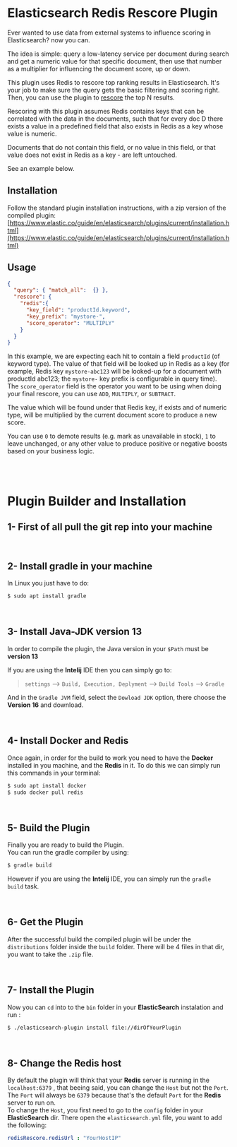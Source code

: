 # Elasticsearch Redis Rescore Plugin

Ever wanted to use data from external systems to influence scoring in Elasticsearch? now you can.

The idea is simple: query a low-latency service per document during search and get a numeric value for that specific document, then use that number as a multiplier for influencing the document score, up or down.

This plugin uses Redis to rescore top ranking results in Elasticsearch. It's your job to make sure the query gets the basic filtering and scoring right. Then, you can use the plugin to [rescore](https://www.elastic.co/guide/en/elasticsearch/reference/7.5/search-request-body.html#request-body-search-rescore) the top N results.

Rescoring with this plugin assumes Redis contains keys that can be correlated with the data in the documents, such that for every doc D there exists a value in a predefined field that also exists in Redis as a key whose value is numeric.

Documents that do not contain this field, or no value in this field, or that value does not exist in Redis as a key - are left untouched.

See an example below.

## Installation

Follow the standard plugin installation instructions, with a zip version of the compiled plugin: [https://www.elastic.co/guide/en/elasticsearch/plugins/current/installation.html](https://www.elastic.co/guide/en/elasticsearch/plugins/current/installation.html)

## Usage

```json
{
  "query": { "match_all":  {} },
  "rescore": {
    "redis":{
      "key_field": "productId.keyword",
      "key_prefix": "mystore-",
      "score_operator": "MULTIPLY"
    } 
  } 
}
```

In this example, we are expecting each hit to contain a field `productId` (of keyword type). The value of that field will be looked up in Redis as a key (for example, Redis key `mystore-abc123` will be looked-up for a document with productId abc123; the `mystore-` key prefix is configurable in query time).
The `score_operator` field is the operator you want to be using when doing your final rescore, you can use `ADD`, `MULTIPLY`, or `SUBTRACT`.

The value which will be found under that Redis key, if exists and of numeric type, will be multiplied by the current document score to produce a new score.

You can use `0` to demote results (e.g. mark as unavailable in stock), `1` to leave unchanged, or any other value to produce positive or negative boosts based on your business logic.

<br/>
<br/>

# Plugin Builder and Installation

## 1- First of all pull the git rep into your machine
<br/>

## 2- Install gradle in your machine

<p>In Linux you just have to do: </p>

```bash
$ sudo apt install gradle
```
<br/>

## 3- Install Java-JDK version 13
In order to compile the plugin, the Java version in your `$Path` must be <strong>version 13</strong> <br/>

If you are using the <strong>Intelij</strong> IDE then you can simply go to: 

> `settings` --> `Build, Execution, Deplyment` --> `Build Tools` --> `Gradle`

And in the `Gradle JVM` field, select the `Dowload JDK` option, there choose the **Version 16** and download.

<br/>

## 4- Install Docker and Redis
Once again, in order for the build to work you need to have the **Docker** installed in you machine, and the **Redis** in it. To do this we can simply run this commands in your terminal:<br/>

```bash
$ sudo apt install docker
$ sudo docker pull redis
```
<br/>

## 5- Build the Plugin
Finally you are ready to build the Plugin.<br/>
You can run the gradle compiler by using:
```bash
$ gradle build
```
However if you are using the <strong>Intelij</strong> IDE, you can simply run the `gradle build` task.

<br/>

## 6- Get the Plugin
After the successful build the compiled plugin will be under the `distributions` folder inside the `build` folder.
There will be 4 files in that dir, you want to take the `.zip` file.

<br/>

## 7-  Install the Plugin
Now you can `cd` into to the `bin` folder in your **ElasticSearch** instalation and run :
```bash
$ ./elasticsearch-plugin install file://dirOfYourPlugin
```
<br/>

## 8- Change the Redis host
By default the plugin will think that your **Redis** server is running in the `localhost:6379` , that beeing said, you can change the `Host` but not the `Port`.
The `Port` will always be `6379` because that's the default `Port` for the **Redis** server to run on. 
<br/>
To change the `Host`, you first need to go to the `config` folder in your **ElasticSearch** dir.
There open the `elasticsearch.yml` file, you want to add the following:

```YAML
redisRescore.redisUrl : "YourHostIP"
```

